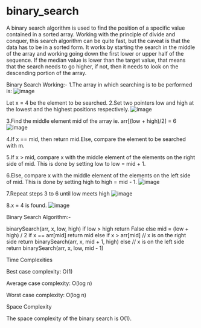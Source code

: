 # binary_search

A binary search algorithm is used to find the position of a specific value contained in a sorted array. Working with the principle of divide and conquer, this search algorithm can be quite fast, but the caveat is that the data has to be in a sorted form. It works by starting the search in the middle of the array and working going down the first lower or upper half of the sequence. If the median value is lower than the target value, that means that the search needs to go higher, if not, then it needs to look on the descending portion of the array.

Binary Search Working:-
1.The array in which searching is to be performed is:
![image](https://user-images.githubusercontent.com/127819492/234486055-61f9d04e-b1b9-4cd3-a3e5-0a70d67abe57.png)

Let x = 4 be the element to be searched.
2.Set two pointers low and high at the lowest and the highest positions respectively.
![image](https://user-images.githubusercontent.com/127819492/234486134-2e287604-7799-4aec-9ef6-1413ce68c002.png)

3.Find the middle element mid of the array ie. arr[(low + high)/2] = 6
![image](https://user-images.githubusercontent.com/127819492/234486209-361350cc-2b0c-4a05-84cd-becbdd840c34.png)

4.If x == mid, then return mid.Else, compare the element to be searched with m.

5.If x > mid, compare x with the middle element of the elements on the right side of mid. This is done by setting low to low = mid + 1.

6.Else, compare x with the middle element of the elements on the left side of mid. This is done by setting high to high = mid - 1.
![image](https://user-images.githubusercontent.com/127819492/234486281-3bd214f1-bf52-4410-a343-354c9744d3eb.png)

7.Repeat steps 3 to 6 until low meets high
![image](https://user-images.githubusercontent.com/127819492/234486357-8c2d1cd4-1a35-48d2-b65c-6421c599c494.png)

8.x = 4 is found.
![image](https://user-images.githubusercontent.com/127819492/234486410-b7e5664f-69e5-4362-b060-838c36c02da3.png)

Binary Search Algorithm:-

binarySearch(arr, x, low, high)
if low > high
return False
else
mid = (low + high) / 2
if x == arr[mid]
return mid
else if x > arr[mid] // x is on the right side
return binarySearch(arr, x, mid + 1, high)
else // x is on the left side
return binarySearch(arr, x, low, mid - 1)


Time Complexities

Best case complexity:
O(1)

Average case complexity:
O(log n)

Worst case complexity:
O(log n)

Space Complexity

The space complexity of the binary search is O(1).

